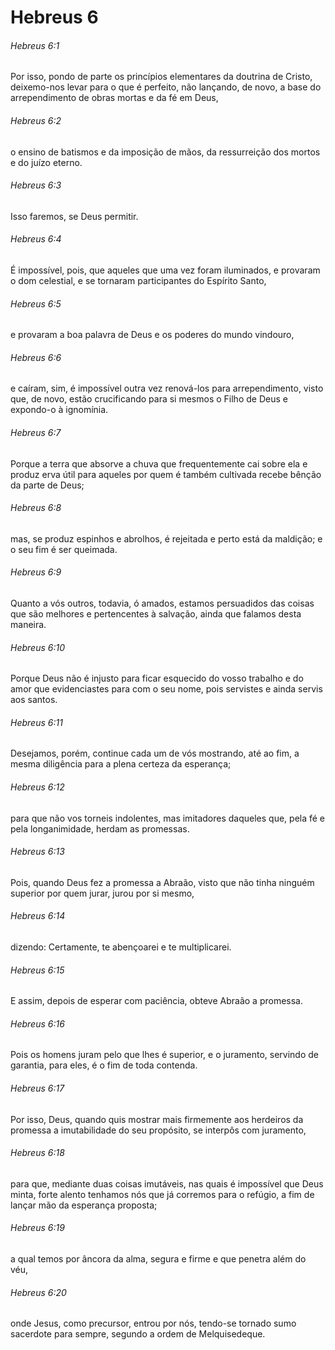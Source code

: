 # Hebreus 6

###### Hebreus 6:1

Por isso, pondo de parte os princípios elementares da doutrina de Cristo, deixemo-nos levar para o que é perfeito, não lançando, de novo, a base do arrependimento de obras mortas e da fé em Deus,

###### Hebreus 6:2

o ensino de batismos e da imposição de mãos, da ressurreição dos mortos e do juízo eterno.

###### Hebreus 6:3

Isso faremos, se Deus permitir.

###### Hebreus 6:4

É impossível, pois, que aqueles que uma vez foram iluminados, e provaram o dom celestial, e se tornaram participantes do Espírito Santo,

###### Hebreus 6:5

e provaram a boa palavra de Deus e os poderes do mundo vindouro,

###### Hebreus 6:6

e caíram, sim, é impossível outra vez renová-los para arrependimento, visto que, de novo, estão crucificando para si mesmos o Filho de Deus e expondo-o à ignomínia.

###### Hebreus 6:7

Porque a terra que absorve a chuva que frequentemente cai sobre ela e produz erva útil para aqueles por quem é também cultivada recebe bênção da parte de Deus;

###### Hebreus 6:8

mas, se produz espinhos e abrolhos, é rejeitada e perto está da maldição; e o seu fim é ser queimada.

###### Hebreus 6:9

Quanto a vós outros, todavia, ó amados, estamos persuadidos das coisas que são melhores e pertencentes à salvação, ainda que falamos desta maneira.

###### Hebreus 6:10

Porque Deus não é injusto para ficar esquecido do vosso trabalho e do amor que evidenciastes para com o seu nome, pois servistes e ainda servis aos santos.

###### Hebreus 6:11

Desejamos, porém, continue cada um de vós mostrando, até ao fim, a mesma diligência para a plena certeza da esperança;

###### Hebreus 6:12

para que não vos torneis indolentes, mas imitadores daqueles que, pela fé e pela longanimidade, herdam as promessas.

###### Hebreus 6:13

Pois, quando Deus fez a promessa a Abraão, visto que não tinha ninguém superior por quem jurar, jurou por si mesmo,

###### Hebreus 6:14

dizendo: Certamente, te abençoarei e te multiplicarei.

###### Hebreus 6:15

E assim, depois de esperar com paciência, obteve Abraão a promessa.

###### Hebreus 6:16

Pois os homens juram pelo que lhes é superior, e o juramento, servindo de garantia, para eles, é o fim de toda contenda.

###### Hebreus 6:17

Por isso, Deus, quando quis mostrar mais firmemente aos herdeiros da promessa a imutabilidade do seu propósito, se interpôs com juramento,

###### Hebreus 6:18

para que, mediante duas coisas imutáveis, nas quais é impossível que Deus minta, forte alento tenhamos nós que já corremos para o refúgio, a fim de lançar mão da esperança proposta;

###### Hebreus 6:19

a qual temos por âncora da alma, segura e firme e que penetra além do véu,

###### Hebreus 6:20

onde Jesus, como precursor, entrou por nós, tendo-se tornado sumo sacerdote para sempre, segundo a ordem de Melquisedeque.

